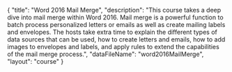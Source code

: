 {
	"title": "Word 2016 Mail Merge",
	"description": "This course takes a deep dive into mail merge within Word 2016.  Mail merge is a powerful function to batch process personalized letters or emails as well as create mailing labels and envelopes. The hosts take extra time to explain the different types of data sources that can be used, how to create letters and emails, how to add images to envelopes and labels, and apply rules to extend the capabilities of the mail merge process.",
	"dataFileName": "word2016MailMerge",
	"layout": "course"
}